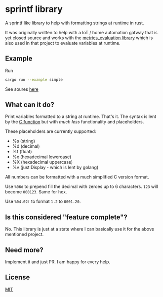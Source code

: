 # sprintf library

A sprintf like library to help with formatting strings at runtime in rust.

It was originally written to help with a IoT / home automation gatway that is yet closed source and works with the [metrics_evaluation library](https://github.com/Dirk007/metrics_evaluation.git) which is also used in that project to evaluate variables at runtime.

## Example

Run

```bash
cargo run --example simple
```

See soures [here](examples/simple/)

## What can it do?

Print variables formatted to a string at runtime. That's it.
The syntax is lent by the [C function](https://cplusplus.com/reference/cstdio/printf/) but with _much less_ functionality and placeholders.

These placeholders are currently supported:

- %s (string)
- %d (decimal)
- %f (float)
- %x (hexadecimal lowercase)
- %X (hexadecimal uppercase)
- %v (just Display - which is lent by golang)

All numbers can be formatted with a much simplified C version format.

Use `%06d` to prepend fill the decimal with zeroes up to 6 characters. `123` will become `000123`. Same for hex.

Use `%04.02f` to format `1.2` to `0001.20`.

## Is this considered "feature complete"?

No. This library is just at a state where I can basically use it for the above mentioned project.

## Need more?

Implement it and just PR. I am happy for every help.

## License

[MIT](./LICENSE)
